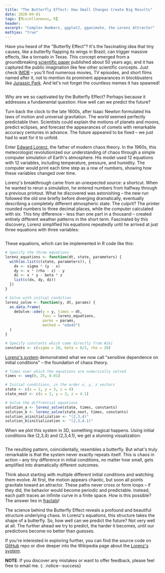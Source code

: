 ```yaml
---
title: "The Butterfly Effect: How Small Changes Create Big Results"
date: 2020-04-01
tags: [Miscellaneous, R]
header:
excerpt: "Complex Numbers, ggplot2, gganimate, the Lorenz Attractor"
mathjax: "true"
---
```


Have you heard of the "Butterfly Effect"? It's the fascinating idea that tiny causes, like a butterfly flapping its wings in Brazil, can trigger massive effects, like a tornado in Texas. This concept emerged from a groundbreaking [scientific paper](http://www.scholarpedia.org/article/Butterfly_effect) published about 50 years ago, and it has captured the public imagination like few other scientific concepts. Just check [IMDB](https://www.imdb.com/find?q=butterfly%20effect&s=tt&ref_=fn_al_tt_mr) – you'll find numerous movies, TV episodes, and short films named after it, not to mention its prominent appearances in blockbusters like [Jurassic Park](https://www.youtube.com/watch?v=n-mpifTiPV4). And let's not forget the countless memes it has spawned!
<p align="center"> 
   <img src="{{ site.url }}{{ site.baseurl }}/images/lorenz/meme.png" alt="">
</p>

Why are we so captivated by the Butterfly Effect? Perhaps because it addresses a fundamental question: How well can we predict the future?


Turn back the clock to the late 1600s, after Isaac Newton formulated his laws of motion and universal gravitation. The world seemed perfectly predictable then. Scientists could explain the motions of planets and moons, predict eclipses, and forecast the appearances of comets with remarkable accuracy centuries in advance. The future appeared to be fixed – we just had to wait for it to unfold.

Enter [Edward Lorenz](https://en.wikipedia.org/wiki/Edward_Norton_Lorenz), the father of modern chaos theory. In the 1960s, this meteorologist revolutionized our understanding of chaos through a simple computer simulation of Earth's atmosphere. His model used 12 equations with 12 variables, including temperature, pressure, and humidity. The computer would print each time step as a row of numbers, showing how these variables changed over time.

Lorenz's breakthrough came from an unexpected source: a shortcut. When he wanted to rerun a simulation, he entered numbers from halfway through a previous printout. What he discovered was astonishing – the new run followed the old one briefly before diverging dramatically, eventually describing a completely different atmospheric state. The culprit? The printer rounded numbers to three decimal places, while the computer calculated with six. This tiny difference – less than one part in a thousand – created entirely different weather patterns in the short term.
Fascinated by this discovery, Lorenz simplified his equations repeatedly until he arrived at just three equations with three variables:

<p align="center"> 
   <img src="{{ site.url }}{{ site.baseurl }}/images/lorenz/equations.png" alt="">
</p>

These equations, which can be implemented in R code like this:
`````r
# Specify the three equations
lorenz_equations <- function(dt, state, parameters) {
  with(as.list(c(state, parameters)), {
    dx <- sigma * (y - x)
    dy <- x * (rho - z) - y
    dz <- x * y - beta * z
    list(c(dx, dy, dz))
  })
}

# Solve with initial condition
lorenz_solve <- function(y, dt, params) {
  as.data.frame(
    deSolve::ode(y = y, times = dt, 
                 func = lorenz_equations, 
                 parms = params, 
                 method = "ode45")
  )
}

# Specify constants which came directly from Wiki
constants <- c(sigma = 10, beta = 8/3, rho = 28)
`````

[Lorenz's system](https://en.wikipedia.org/wiki/Lorenz_system) demonstrated what we now call "sensitive dependence on initial conditions" – the foundation of chaos theory. 

`````r
# Times over which the equations are numerically solved
times <- seq(0, 25, 0.01)

# Initial conditions, in the order x, y, z vectors
state <- c(x = 2, y = 3, z = 4)
state_next <- c(x = 2, y = 3, z = 4.1)

# Solve the diffrential equations
solution_a <- lorenz_solve(state, times, constants)
solution_b <- lorenz_solve(state_next, times, constants)
solution_a$initialization <- "(2,3,4)"
solution_b$initialization <- "(2,3,4.1)"
`````
     
When we plot this system in 3D, something magical happens. Using initial conditions like (2,3,4) and (2,3,4.1), we get a stunning visualization:

<p align="center"> 
   <img src="{{ site.url }}{{ site.baseurl }}/images/lorenz/bfe_3d_animation.gif" alt="">
</p>

The resulting pattern, coincidentally, resembles a butterfly. But what's truly remarkable is that the system never exactly repeats itself. This is chaos in action – any tiny difference in initial conditions, no matter how small, gets amplified into dramatically different outcomes.

Think about starting with multiple different initial conditions and watching them evolve. At first, the motion appears chaotic, but soon all points gravitate toward an attractor. These paths never cross or form loops – if they did, the behavior would become periodic and predictable. Instead, each path traces an infinite curve in a finite space. How is this possible? The answer lies in [fractals](https://opendatasurgeon.github.io/mandelbrot/)!

The science behind the Butterfly Effect reveals a profound and beautiful structure underlying chaos. In Lorenz's equations, this structure takes the shape of a butterfly. So, how well can we predict the future? Not very well at all. The further ahead we try to predict, the harder it becomes, until our predictions become no better than guesses.

If you're interested in exploring further, you can find the source code on [GitHub](https://github.com/mihirp161/lorenzSystems_r) repo or dive deeper into the Wikipedia page about the [Lorenz's system](https://en.wikipedia.org/wiki/Lorenz_system).


**NOTE**: If you discover any mistakes or want to offer feedback, please feel free to email me.
{: .notice--success}
